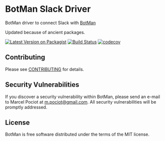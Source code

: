 # BotMan Slack Driver

BotMan driver to connect Slack with [BotMan](https://github.com/botman/botman)

Updated because of ancient packages.


[![Latest Version on Packagist](https://img.shields.io/packagist/v/botman/driver-slack.svg?style=flat-square)](https://packagist.org/packages/botman/driver-slack)
[![Build Status](https://travis-ci.org/botman/driver-slack.svg?branch=master)](https://travis-ci.org/botman/driver-slack)
[![codecov](https://codecov.io/gh/botman/driver-slack/branch/master/graph/badge.svg)](https://codecov.io/gh/botman/driver-slack)

## Contributing

Please see [CONTRIBUTING](CONTRIBUTING.md) for details.

## Security Vulnerabilities

If you discover a security vulnerability within BotMan, please send an e-mail to Marcel Pociot at m.pociot@gmail.com. All security vulnerabilities will be promptly addressed.

## License

BotMan is free software distributed under the terms of the MIT license.
 
